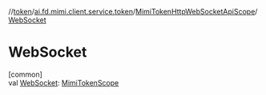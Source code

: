 //[token](../../../index.md)/[ai.fd.mimi.client.service.token](../index.md)/[MimiTokenHttpWebSocketApiScope](index.md)/[WebSocket](-web-socket.md)

# WebSocket

[common]\
val [WebSocket](-web-socket.md): [MimiTokenScope](../-mimi-token-scope/index.md)
